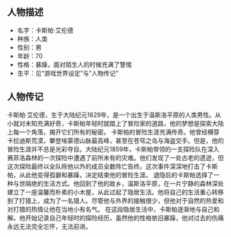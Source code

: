 ## 人物描述
- 名字：卡斯帕·艾伦德
- 种族：人类
- 性别：男
- 年龄：70
- 性格：暴躁，面对陌生人的时候充满了警惕
- 生平：见“游戏世界设定”与“人物传记”

## 人物传记
卡斯帕·艾伦德，生于大陆纪元1829年，是一个出生于温斯洛平原的人类男性。从小就对未知充满好奇，卡斯帕年轻时就踏上了冒险家的道路，他的梦想是探索大陆上每一个角落，揭开它们所有的秘密。
卡斯帕的冒险生涯充满传奇。他曾经横穿卡拉迪斯荒漠，攀登埃蒙德山脉最高峰，甚至在苍穹之岛与海盗交手。但是，他的冒险生涯并不总是光彩夺目。大陆纪元1859年，卡斯帕带领的一支探险队在深入赛菲洛森林的一次探险中遭遇了前所未有的灾难。他们发现了一处古老的遗迹，但这次探险最终以全队除他以外的成员全数阵亡告终。这次事件深深地打击了卡斯帕，从此他变得孤僻和暴躁，决定结束他的冒险生涯。
退隐后的卡斯帕选择了一种与世隔绝的生活方式。他回到了他的故乡，温斯洛平原，在一片宁静的森林深处建立了一座温馨而朴素的小木屋，从此过起了隐居生活。他将自己的生活重心转移到了打猎上，成为了一名猎人。尽管他与外界的接触很少，但他对于自然的热爱和对打猎的热情让他在当地小有名气。
在这段隐居生活中，卡斯帕逐渐地与自己和解。他开始记录自己年轻时的探险经历，虽然他的性格依旧暴躁，他对过去的伤痛永远无法完全忘怀，无法前进。
